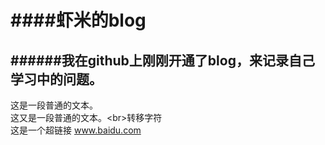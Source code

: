 ####虾米的blog
====
######我在github上刚刚开通了blog，来记录自己学习中的问题。
-----------
这是一段普通的文本。<br>
这又是一段普通的文本。\<br>转移字符<br>
    这是一个超链接 www.baidu.com<br>

